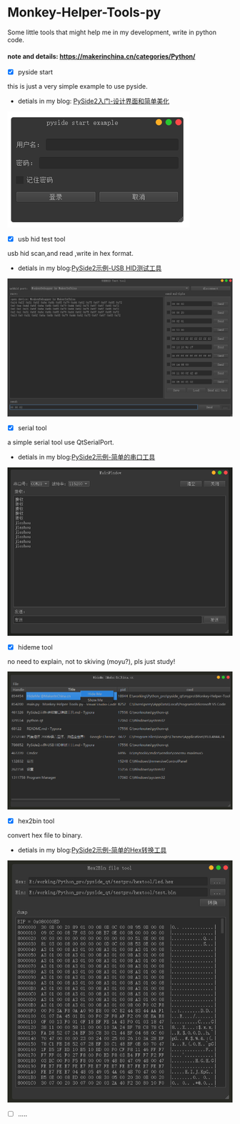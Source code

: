 # Monkey-Helper-Tools-py
Some little tools that might help me in my development, write in python code.

#### note and details: https://makerinchina.cn/categories/Python/

- [x] pyside start

this is just a very simple example to use pyside.

- detials in my blog: [PySide2入门-设计界面和简单美化](https://makerinchina.cn/pyside2%e5%85%a5%e9%97%a8-%e8%ae%be%e8%ae%a1%e7%95%8c%e9%9d%a2%e5%92%8c%e7%ae%80%e5%8d%95%e7%be%8e%e5%8c%96/)

 ![image-20220316124209719](image/README/image-20220316124209719.png)



- [x] usb hid test tool

usb hid scan,and read ,write in hex format.

- detials in my blog:[PySide2示例-USB HID测试工具](https://makerinchina.cn/pyside2示例-usb-hid测试工具/)

![usbhid_test](image/README/usbhid_test.png)



- [x] serial tool

 a simple serial tool use QtSerialPort.

- detials in my blog:[PySide2示例-简单的串口工具](https://makerinchina.cn/pyside2示例-简单的串口工具/)

 ![image-20220317094813153](image/README/image-20220317094813153.png)



- [x] hideme tool

no need to explain, not to skiving (moyu?), pls just study!

 ![image-20220317175640708](image/README/image-20220317175640708.png)



- [x] hex2bin tool

convert hex file to binary.

- detials in my blog:[PySide2示例-简单的Hex转换工具](https://makerinchina.cn/pyside2示例-简单的hex转换工具/)

 ![image-20220317110800468](image/README/image-20220317110800468.png)



- [ ] .....

